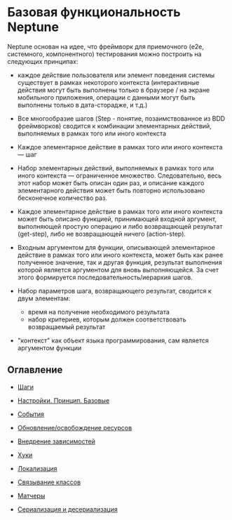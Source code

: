 # Базовая функциональность Neptune 

Neptune основан на идее, что фреймворк для приемочного (e2e, системного, компонентного) тестирования 
можно построить на следующих принципах:

- каждое действие пользователя или элемент поведения системы существует в рамках некоторого контекста (интерактивные 
  действия могут быть выполнены только в браузере / на экране мобильного приложения, операции с данными могут быть 
  выполнены только в дата-сторадже, и т.д.)
  
- Все многообразие шагов (Step - понятие, позаимствованное из BDD фреймворков) сводится к комбинации элементарных
  действий, выполняемых в рамках того или иного контекста
  
- Каждое элементарное действие в рамках того или иного контекста — шаг

- Набор элементарных действий, выполняемых в рамках того или иного контекста — ограниченное множество. Следовательно, 
  весь этот набор может быть описан один раз, и описание каждого элементарного действия может быть повторно использовано 
  бесконечное количество раз.
  
- Каждое элементарное действие в рамках того или иного контекста может быть описано функцией, принимающей входной аргумент,
  выполняющей простую операцию и либо возвращающей результат (get-step), либо не возвращающей ничего (action-step).
  
- Входным аргументом для функции, описывающей элементарное действие в рамках того или иного контекста, может быть как
  ранее полученное значение, так и другая функция, результат выполнения которой является аргументом для вновь выполняющейся. 
  За счет этого формируется последовательность/иерархия шагов.
  
- Набор параметров шага, возвращающего результат, сводится к двум элементам:
  - время на получение необходимого результата
  - набор критериев, которым должен соответствовать возвращаемый результат
  
- "контекст" как объект языка программирования, сам является аргументом функции 

## Оглавление

- [Шаги](./STEPS.MD)

- [Настройки. Принцип. Базовые](./SETTINGS.MD)
  
- [События](./EVENTS.MD)
  
- [Обновление/освобождение ресурсов](./REFRESHING_STOPPING.MD)
  
- [Внедрение зависимостей](./DEPENDENCY_INJECTION.MD)
  
- [Хуки](./HOOKS.MD)
  
- [Локализация](./LOCALIZATION.MD)

- [Связывание классов](./CLASS_BINDING.MD)
  
- [Mатчеры](./HAMCREST.MD)

- [Сериализация и десериализация](./SERIALIZATION_DESERIALIZATION.MD)